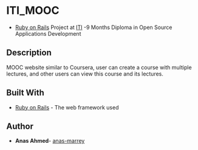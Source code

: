 # ITI_MOOC
* [Ruby on Rails](http://rubyonrails.org/)  Project at   [ITI](http://iti.gov.eg/) -9 Months Diploma in Open Source Applications Development

## Description
MOOC website similar to Coursera, user can create a course with multiple lectures, and other users can
view this course and its lectures.

## Built With
* [Ruby on Rails](http://guides.rubyonrails.org/v4.2/) - The web framework used

## Author
* **Anas Ahmed**- [anas-marrey](https://github.com/anas-marrey)
